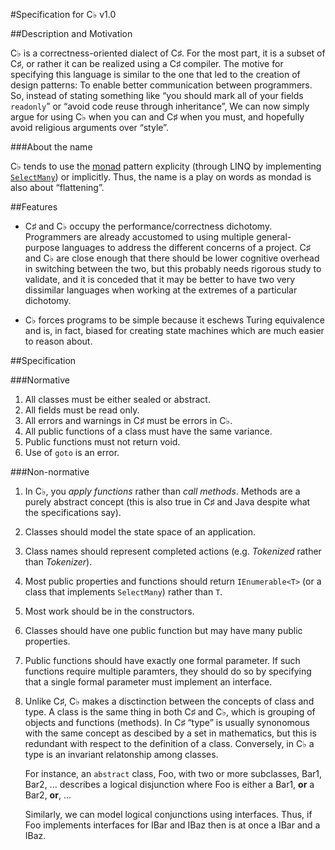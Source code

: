 #Specification for C♭ v1.0

##Description and Motivation

C♭ is a correctness-oriented dialect of C♯. For the most part, it is a subset of C♯, or rather it can be realized using a C♯ compiler. The motive for specifying this language is similar to the one that led to the creation of design patterns: To enable better communication between programmers. So, instead of stating something like “you should mark all of your fields `readonly`” or “avoid code reuse through inheritance”,  We can now simply argue for using C♭ when you can and C♯ when you must, and hopefully avoid religious arguments over “style”.

###About the name

C♭ tends to use the [monad](https://en.wikipedia.org/wiki/Monad_(functional_programming)) pattern explicity (through LINQ by implementing [`SelectMany`](http://stackoverflow.com/questions/19321868/linq-selectmany-is-bind)) or implicitly. Thus, the name is a play on words as mondad is also about “flattening”.

##Features

* C♯ and C♭ occupy the performance/correctness dichotomy. Programmers are already accustomed to using multiple general-purpose languages to address the different concerns of a project. C♯ and C♭ are close enough that there should be lower cognitive overhead in switching between the two, but this probably needs rigorous study to validate, and it is conceded that it may be better to have two very dissimilar languages when working at the extremes of a particular dichotomy.

* C♭ forces programs to be simple because it eschews Turing equivalence and is, in fact, biased for creating state machines which are much easier to reason about.


##Specification

###Normative

1.	All classes must be either sealed or abstract.
2.	All fields must be read only.
3.	All errors and warnings in C♯ must be errors in C♭.
4.	All public functions of a class must have the same variance.
5.	Public functions must not return void.
6.	Use of `goto` is an error.

###Non-normative

1.	In C♭, you *apply functions* rather than *call methods*. Methods are a purely abstract concept (this is also true in C♯ and Java despite what the specifications say).
2.	Classes should model the state space of an application.
3.	Class names should represent completed actions (e.g. *Tokenized* rather than *Tokenizer*).
4.	Most public properties and functions should return `IEnumerable<T>` (or a class that implements `SelectMany`) rather than `T`.
5.	Most work should be in the constructors.
6.	Classes should have one public function but may have many public properties.
7.	Public functions should have exactly one formal parameter. If such functions require multiple paramters, they should do so by specifying that a single formal parameter must implement an interface.
8.	Unlike C♯, C♭ makes a disctinction between the concepts of class and type. A class is the same thing in both C♯ and C♭, which is grouping of objects and functions (methods). In C♯ “type” is usually synonomous with the same concept as descibed by a set in mathematics, but this is redundant with respect to the definition of a class. Conversely, in C♭ a type is an invariant relatonship among classes. 
    
    For instance, an `abstract` class, Foo, with two or more subclasses, Bar1, Bar2, ... describes a logical disjunction where Foo is either a Bar1, **or** a Bar2, **or**, ... 

    Similarly, we can model logical conjunctions using interfaces. Thus, if Foo implements interfaces for IBar and IBaz then is at once a IBar and a IBaz.
	


